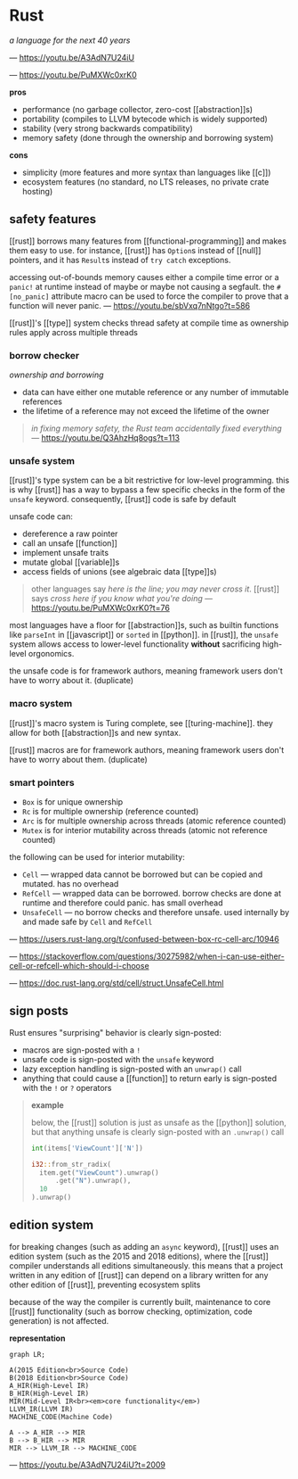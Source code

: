 # Rust

_a language for the next 40 years_

&mdash; <https://youtu.be/A3AdN7U24iU>

&mdash; <https://youtu.be/PuMXWc0xrK0>

**pros**

- performance (no garbage collector, zero-cost [[abstraction]]s)
- portability (compiles to LLVM bytecode which is widely supported)
- stability (very strong backwards compatibility)
- memory safety (done through the ownership and borrowing system)

**cons**

- simplicity (more features and more syntax than languages like [[c]])
- ecosystem features (no standard, no LTS releases, no private crate hosting)

## safety features

[[rust]] borrows many features from [[functional-programming]] and makes them easy to use. for instance, [[rust]] has `Option`s instead of [[null]] pointers, and it has `Result`s instead of `try catch` exceptions.

accessing out-of-bounds memory causes either a compile time error or a `panic!` at runtime instead of maybe or maybe not causing a segfault. the `#[no_panic]` attribute macro can be used to force the compiler to prove that a function will never panic. &mdash; <https://youtu.be/sbVxq7nNtgo?t=586>

[[rust]]'s [[type]] system checks thread safety at compile time as ownership rules apply across multiple threads

### borrow checker

_ownership and borrowing_

- data can have either one mutable reference or any number of immutable references
- the lifetime of a reference may not exceed the lifetime of the owner

> _in fixing memory safety, the Rust team accidentally fixed everything_ &mdash; <https://youtu.be/Q3AhzHq8ogs?t=113>

### unsafe system

[[rust]]'s type system can be a bit restrictive for low-level programming. this is why [[rust]] has a way to bypass a few specific checks in the form of the `unsafe` keyword. consequently, [[rust]] code is safe by default

unsafe code can:

- dereference a raw pointer
- call an unsafe [[function]]
- implement unsafe traits
- mutate global [[variable]]s
- access fields of unions (see algebraic data [[type]]s)

> other languages say _here is the line; you may never cross it_. [[rust]] says _cross here if you know what you're doing_ &mdash; <https://youtu.be/PuMXWc0xrK0?t=76>

most languages have a floor for [[abstraction]]s, such as builtin functions like `parseInt` in [[javascript]] or `sorted` in [[python]]. in [[rust]], the `unsafe` system allows access to lower-level functionality **without** sacrificing high-level orgonomics.

the unsafe code is for framework authors, meaning framework users don't have to worry about it. (duplicate)

### macro system

[[rust]]'s macro system is Turing complete, see [[turing-machine]]. they allow for both [[abstraction]]s and new syntax.

[[rust]] macros are for framework authors, meaning framework users don't have to worry about them. (duplicate)

### smart pointers

- `Box` is for unique ownership
- `Rc` is for multiple ownership (reference counted)
- `Arc` is for multiple ownership across threads (atomic reference counted)
- `Mutex` is for interior mutability across threads (atomic not reference counted)

the following can be used for interior mutability:

- `Cell` &mdash; wrapped data cannot be borrowed but can be copied and mutated. has no overhead
- `RefCell` &mdash; wrapped data can be borrowed. borrow checks are done at runtime and therefore could panic. has small overhead
- `UnsafeCell` &mdash; no borrow checks and therefore unsafe. used internally by and made safe by `Cell` and `RefCell`

&mdash; <https://users.rust-lang.org/t/confused-between-box-rc-cell-arc/10946>

&mdash; <https://stackoverflow.com/questions/30275982/when-i-can-use-either-cell-or-refcell-which-should-i-choose>

&mdash; <https://doc.rust-lang.org/std/cell/struct.UnsafeCell.html>

## sign posts

Rust ensures "surprising" behavior is clearly sign-posted:

- macros are sign-posted with a `!`
- unsafe code is sign-posted with the `unsafe` keyword
- lazy exception handling is sign-posted with an `unwrap()` call
- anything that could cause a [[function]] to return early is sign-posted with the `!` or `?` operators

> **example**
>
> below, the [[rust]] solution is just as unsafe as the [[python]] solution, but that anything unsafe is clearly sign-posted with an `.unwrap()` call
>
> ```python
> int(items['ViewCount']['N'])
> ```
>
> ```rust
> i32::from_str_radix(
>   item.get("ViewCount").unwrap()
>       .get("N").unwrap(),
>   10
> ).unwrap()
> ```

## edition system

for breaking changes (such as adding an `async` keyword), [[rust]] uses an edition system (such as the 2015 and 2018 editions), where the [[rust]] compiler understands all editions simultaneously. this means that a project written in any edition of [[rust]] can depend on a library written for any other edition of [[rust]], preventing ecosystem splits

because of the way the compiler is currently built, maintenance to core [[rust]] functionality (such as borrow checking, optimization, code generation) is not affected.

**representation**

```mermaid
graph LR;

A(2015 Edition<br>Source Code)
B(2018 Edition<br>Source Code)
A_HIR(High-Level IR)
B_HIR(High-Level IR)
MIR(Mid-Level IR<br><em>core functionality</em>)
LLVM_IR(LLVM IR)
MACHINE_CODE(Machine Code)

A --> A_HIR --> MIR
B --> B_HIR --> MIR
MIR --> LLVM_IR --> MACHINE_CODE
```

&mdash; <https://youtu.be/A3AdN7U24iU?t=2009>
